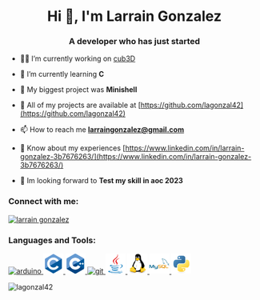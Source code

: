 <h1 align="center">Hi 👋, I'm Larrain Gonzalez</h1>
<h3 align="center">A developer who has just started</h3>

- 👨‍💻 I’m currently working on [cub3D](https://github.com/victor-zayas/cub3D)

- 🌱 I’m currently learning **C**

- 📝 My biggest project was **Minishell**

- 📄 All of my projects are available at [https://github.com/lagonzal42](https://github.com/lagonzal42)

- 📫 How to reach me **larraingonzalez@gmail.com**

- 📄 Know about my experiences [https://www.linkedin.com/in/larrain-gonzalez-3b7676263/](https://www.linkedin.com/in/larrain-gonzalez-3b7676263/)

- 🔭 Im looking forward to **Test my skill in aoc 2023**

<h3 align="left">Connect with me:</h3>
<p align="left">
<a href="https://linkedin.com/in/larrain gonzalez" target="blank"><img align="center" src="https://raw.githubusercontent.com/rahuldkjain/github-profile-readme-generator/master/src/images/icons/Social/linked-in-alt.svg" alt="larrain gonzalez" height="30" width="40" /></a>
</p>

<h3 align="left">Languages and Tools:</h3>
<p align="left"> <a href="https://www.arduino.cc/" target="_blank" rel="noreferrer"> <img src="https://cdn.worldvectorlogo.com/logos/arduino-1.svg" alt="arduino" width="40" height="40"/> </a> <a href="https://www.cprogramming.com/" target="_blank" rel="noreferrer"> <img src="https://raw.githubusercontent.com/devicons/devicon/master/icons/c/c-original.svg" alt="c" width="40" height="40"/> </a> <a href="https://www.w3schools.com/cpp/" target="_blank" rel="noreferrer"> <img src="https://raw.githubusercontent.com/devicons/devicon/master/icons/cplusplus/cplusplus-original.svg" alt="cplusplus" width="40" height="40"/> </a> <a href="https://git-scm.com/" target="_blank" rel="noreferrer"> <img src="https://www.vectorlogo.zone/logos/git-scm/git-scm-icon.svg" alt="git" width="40" height="40"/> </a> <a href="https://www.java.com" target="_blank" rel="noreferrer"> <img src="https://raw.githubusercontent.com/devicons/devicon/master/icons/java/java-original.svg" alt="java" width="40" height="40"/> </a> <a href="https://www.linux.org/" target="_blank" rel="noreferrer"> <img src="https://raw.githubusercontent.com/devicons/devicon/master/icons/linux/linux-original.svg" alt="linux" width="40" height="40"/> </a> <a href="https://www.mysql.com/" target="_blank" rel="noreferrer"> <img src="https://raw.githubusercontent.com/devicons/devicon/master/icons/mysql/mysql-original-wordmark.svg" alt="mysql" width="40" height="40"/> </a> <a href="https://www.python.org" target="_blank" rel="noreferrer"> <img src="https://raw.githubusercontent.com/devicons/devicon/master/icons/python/python-original.svg" alt="python" width="40" height="40"/> </a> </p>

<p><img align="center" src="https://github-readme-stats.vercel.app/api/top-langs?username=lagonzal42&show_icons=true&locale=en&layout=compact" alt="lagonzal42" /></p>
